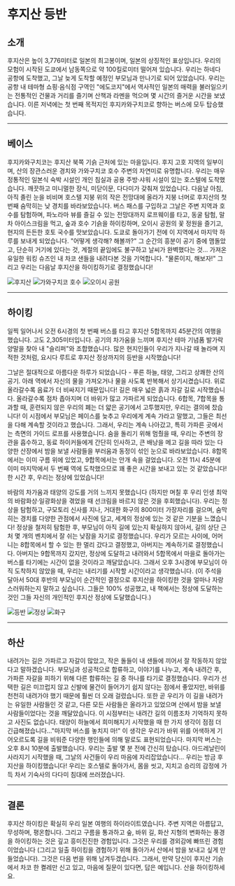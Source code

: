 # 후지산 등반

## 소개

후지산은 높이 3,776미터로 일본의 최고봉이며, 일본의 상징적인 표상입니다. 우리의 모험이 시작된 도쿄에서 남동쪽으로 약 100킬로미터 떨어져 있습니다. 우리는 하네다 공항에 도착했고, 그날 늦게 도착할 예정인 부모님과 만나기로 되어 있었습니다. 우리는 공항 내 테마형 쇼핑·음식점 구역인 "에도코지"에서 역사적인 일본의 매력을 불러일으키는 전통적인 건물과 거리를 즐기며 산책과 라멘을 먹으며 몇 시간의 즐거운 시간을 보냈습니다. 이른 저녁에는 첫 번째 목적지인 후지카와구치코로 향하는 버스에 모두 탑승했습니다.

---

## 베이스

후지카와구치코는 후지산 북쪽 기슭 근처에 있는 마을입니다. 후지 고호 지역의 일부이며, 산의 장관스러운 경치와 가와구치코 호수 주변의 자연미로 유명합니다. 우리는 매우 정통적인 일본식 숙박 시설인 개인 침실과 공용 주방·샤워 시설이 있는 호스텔에 도착했습니다. 깨끗하고 미니멀한 장식, 미닫이문, 다다미가 갖춰져 있었습니다. 다음날 아침, 아직 졸린 눈을 비비며 호스텔 지붕 위의 작은 전망대에 올라가 지붕 너머로 후지산의 첫 번째 숨막히는 낮 경치를 바라보았습니다. 버스 패스를 구입하고 그날은 주변 지역과 호수를 탐험하며, 파노라마 뷰를 즐길 수 있는 전망대까지 로프웨이를 타고, 동굴 탐험, 말차 아이스크림을 먹고, 숲과 호수 기슭을 하이킹하며, 오이시 공원의 꽃 정원을 즐기고, 현지의 든든한 호토 국수를 맛보았습니다. 도쿄로 돌아가기 전에 이 지역에서 마지막 하루를 보내게 되었습니다. "어떻게 생각해? 해볼까?" 그 순간의 흥분이 공기 중에 맴돌았고, 단순히 거기에 있다는 것, 계절의 끝임에도 불구하고 날씨가 완벽했다는 것... 가져온 유일한 워킹 슈즈인 내 차코 샌들을 내려다본 것을 기억합니다. "물론이지, 해보자!" 그리고 우리는 다음날 후지산을 하이킹하기로 결정했습니다!

![후지산](https://twotrekkers.nyc3.cdn.digitaloceanspaces.com/media/multipart-uploads/Base_1.svg)  ![가와구치코 호수](https://twotrekkers.nyc3.cdn.digitaloceanspaces.com/media/multipart-uploads/Base_2.svg) ![오이시 공원](https://twotrekkers.nyc3.cdn.digitaloceanspaces.com/media/multipart-uploads/Base_3.svg) 

---

## 하이킹

일찍 일어나서 오전 6시경의 첫 번째 버스를 타고 후지산 5합목까지 45분간의 여행을 했습니다. 고도 2,305미터입니다. 공기의 차가움을 느끼며 후지산 테마 기념품 발가락 양말을 찾아 내 "슬리퍼"와 조합했습니다. 많은 현지인들이 우리가 지나갈 때 놀라며 지적한 것처럼, 요시다 루트로 후지산 정상까지의 등반을 시작했습니다!

그날은 절대적으로 아름다운 하루가 되었습니다 - 푸른 하늘, 태양, 그리고 상쾌한 산의 공기. 아래 역에서 자신의 물을 가져오거나 물을 사도록 반복해서 상기시켰습니다. 위로 올라갈수록 음료가 더 비싸지기 때문입니다! 길은 매우 넓은 흙과 자갈 길로 시작했습니다. 올라갈수록 점차 좁아지며 더 바위가 많고 가파르게 되었습니다. 6합목, 7합목을 통과할 때, 훈련되지 않은 우리의 폐는 더 얇은 공기에서 고투했지만, 우리는 결의에 찼습니다! 이 시점에서 부모님은 페이스를 늦추고 우리에게 계속 가라고 말했고, 그들은 최선을 다해 계속할 것이라고 했습니다. 그래서, 우리는 계속 나아갔고, 특히 가파른 곳에서는 측면의 가이드 로프를 사용했습니다. 숨을 돌리기 위해 멈췄을 때, 우리는 주변의 장관을 흡수하고, 동료 하이커들에게 간단히 인사하고, 큰 배낭을 메고 길을 따라 있는 다양한 산장에서 밤을 보낼 사람들을 부러움과 동정이 섞인 눈으로 바라보았습니다. 8합목에서는 이미 구름 위에 있었고, 9합목에서는 안개 속을 걸었습니다. 오전 11시 45분에 이미 마지막에서 두 번째 역에 도착했으므로 꽤 좋은 시간을 보내고 있는 것 같았습니다! 한 시간 후, 우리는 정상에 있었습니다!

바람의 차가움과 태양의 강도를 거의 느끼지 못했습니다 (하지만 며칠 후 우리 인생 최악의 바람화상·일광화상을 겪었을 때 선크림을 바르지 않은 것을 후회했습니다). 우리는 정상을 탐험하고, 구모토리 신사를 지나, 거대한 화구의 800미터 가장자리를 걸으며, 숨막히는 경치를 다양한 관점에서 사진에 담고, 세계의 정상에 있는 것 같은 기분을 느꼈습니다! 정상을 철저히 탐험한 후, 부모님이 아직 길에 있는지 확실하지 않아서, 길의 상단 근처 몇 개의 벤치에서 잘 쉬는 낮잠을 자기로 결정했습니다. 우리가 모르는 사이에, 어머니는 8합목에서 할 수 있는 한 멀리 갔다고 결정했고, 아버지는 계속하기로 결정했습니다. 아버지는 9합목까지 갔지만, 정상에 도달하고 내려와서 5합목에서 마을로 돌아가는 버스를 타기에는 시간이 없을 것이라고 깨달았습니다. 그래서 오후 3시경에 부모님이 아직 도착하지 않았을 때, 우리는 내리기를 시작할 시간이라고 생각했습니다. (이 주석을 달아서 50대 후반의 부모님이 순간적인 결정으로 후지산을 하이킹한 것을 얼마나 자랑스러워하는지 말하고 싶습니다. 그들은 100% 성공했고, 내 책에서는 정상에 도달하는 것인 그들 자신의 개인적인 후지산 정상에 도달했습니다.)

![등반](https://twotrekkers.nyc3.cdn.digitaloceanspaces.com/media/multipart-uploads/Hike_1.svg)  ![정상](https://twotrekkers.nyc3.cdn.digitaloceanspaces.com/media/multipart-uploads/hike_2.svg) ![화구](https://twotrekkers.nyc3.cdn.digitaloceanspaces.com/media/multipart-uploads/Hike_3.svg) 

---

## 하산

내려가는 길은 가파르고 자갈이 많았고, 작은 돌들이 내 샌들에 끼어서 잘 작동하지 않았다고 말하겠습니다. 부모님과 성공적으로 합류하고, 이야기를 나누고, 계속 내려간 후, 가파른 자갈을 피하기 위해 다른 합류하는 길 중 하나를 타기로 결정했습니다. 우리가 선택한 길은 미끄럽지 않고 신발에 물건이 들어가기 쉽지 않다는 점에서 좋았지만, 바위를 천천히 내려가야 했기 때문에 훨씬 더 오래 걸렸습니다. 또한 곧 우리가 이 길을 내려가는 유일한 사람들인 것 같고, 다른 모든 사람들은 올라가고 있었으며 산에서 밤을 보낼 사람들이었다는 것을 깨달았습니다. 이 시점부터는 내려간 길의 이름조차 기억하지 못하고 사진도 없습니다. 태양이 하늘에서 희미해지기 시작했을 때 한 가지 생각이 점점 더 긴급해졌습니다..."마지막 버스를 놓치지 마!" 이 생각은 우리가 바위 위를 어색하게 기어오르도록 길을 비워준 다양한 행인들에 의해 말로도 표현되었습니다. 마지막 버스는 오후 8시 10분에 출발했습니다. 우리는 출발 몇 분 전에 간신히 탔습니다. 아드레날린이 사라지기 시작했을 때, 그날의 사건들이 우리 마음에 자리잡았습니다... 우리는 방금 후지산을 하이킹했습니다! 우리는 호스텔로 돌아가서, 몸을 씻고, 지치고 승리의 감정에 가득 차서 기숙사의 다다미 침대에 쓰러졌습니다.

---

## 결론

후지산 하이킹은 확실히 우리 일본 여행의 하이라이트였습니다. 주변 지역은 아름답고, 무성하며, 평온합니다. 그리고 구름을 통과하고 숲, 바위 길, 화산 지형의 변화하는 풍경을 하이킹하는 것은 깊고 흥미진진한 경험입니다. 그것은 우리를 경외감에 빠뜨린 경험이었습니다 (그리고 일출 하이킹을 경험하기 위해 돌아가서 산에서 밤을 보내고 싶게 만들었습니다). 그것은 다음 번을 위해 남겨두겠습니다. 그래서, 만약 당신이 후지산 기슭에서 차코 한 켤레만 신고 있고, 마음에 질문이 있다면, 답은 예입니다. 산을 하이킹하세요.
